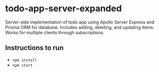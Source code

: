 # todo-app-server-expanded

Server-side implementation of todo app using Apollo Server Express and Prisma ORM for database. Includes adding, deleting, and updating items. Works for multiple clients through subscriptions.

## Instructions to run
* `npm install`
* `npm start`
